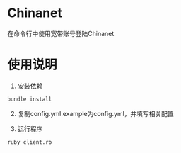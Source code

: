 # Chinanet

在命令行中使用宽带账号登陆Chinanet

# 使用说明

1. 安装依赖

```sh
bundle install
```

2. 复制config.yml.example为config.yml，并填写相关配置

3. 运行程序

```sh
ruby client.rb
```
